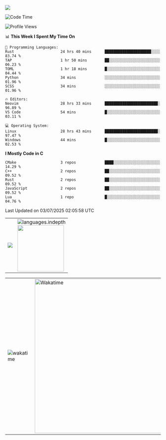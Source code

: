 <picture>
  <source
    srcset="https://github-readme-stats.vercel.app/api/wakatime?username=PongKJ&layout=compact&text_color=1f2328&bg_color=00000000&hide_border=true&hide_title=true"
    media="(prefers-color-scheme: light)"
  />
  <source
    srcset="https://github-readme-stats.vercel.app/api/wakatime?username=PongKJ&layout=compact&text_color=f0f6fc&bg_color=00000000&hide_border=true&hide_title=true"
    media="(prefers-color-scheme: dark)"
  />

  <img src="https://github-readme-stats.vercel.app/api/wakatime?username=PongKJ&layout=compact&text_color=f0f6fc&bg_color=00000000&hide_border=true&hide_title=true" />
</picture>
</td></tr>

<!--START_SECTION:waka-->
![Code Time](http://img.shields.io/badge/Code%20Time-433%20hrs%2020%20mins-blue)

![Profile Views](http://img.shields.io/badge/Profile%20Views-1-blue)

📊 **This Week I Spent My Time On** 

```text
💬 Programming Languages: 
Rust                     24 hrs 40 mins      █████████████████████░░░░   83.74 % 
TAP                      1 hr 50 mins        ██░░░░░░░░░░░░░░░░░░░░░░░   06.23 % 
TOML                     1 hr 18 mins        █░░░░░░░░░░░░░░░░░░░░░░░░   04.44 % 
Python                   34 mins             ░░░░░░░░░░░░░░░░░░░░░░░░░   01.96 % 
SCSS                     34 mins             ░░░░░░░░░░░░░░░░░░░░░░░░░   01.96 % 

🔥 Editors: 
Neovim                   28 hrs 33 mins      ████████████████████████░   96.89 % 
VS Code                  54 mins             █░░░░░░░░░░░░░░░░░░░░░░░░   03.11 % 

💻 Operating System: 
Linux                    28 hrs 43 mins      ████████████████████████░   97.47 % 
Windows                  44 mins             █░░░░░░░░░░░░░░░░░░░░░░░░   02.53 % 
```

**I Mostly Code in C** 

```text
CMake                    3 repos             ████░░░░░░░░░░░░░░░░░░░░░   14.29 % 
C++                      2 repos             ██░░░░░░░░░░░░░░░░░░░░░░░   09.52 % 
Rust                     2 repos             ██░░░░░░░░░░░░░░░░░░░░░░░   09.52 % 
JavaScript               2 repos             ██░░░░░░░░░░░░░░░░░░░░░░░   09.52 % 
Lua                      1 repo              █░░░░░░░░░░░░░░░░░░░░░░░░   04.76 % 
```




 Last Updated on 03/07/2025 02:05:58 UTC
<!--END_SECTION:waka-->

<table>
  <tr>
    <!-- metrics 基础资料 -->
    <td align="center">
      <img src="https://cdn.jsdelivr.net/gh/PongKJ/PongKJ/github-metrics/base.svg"/>
    </td>
    <!-- GitHub 数据统计 -->
    <td>
      <img src="https://cdn.jsdelivr.net/gh/PongKJ/PongKJ/github-metrics/languages.indepth.svg" alt="languages.indepth" />
      <br>
      <img height="150px" src="https://github-readme-stats-git-masterrstaa-rickstaa.vercel.app/api?username=PongKJ&hide_border=true&show_icons=true&include_all_commits=true&line_height=21&text_color=000&icon_color=000&theme=graywhite" />
    </td>
  </tr>
</table>

<!-- GitHub metrics 信息指标 -->
<div align="center">
  
<table>
    <td><img src="https://cdn.jsdelivr.net/gh/PongKJ/PongKJ/github-metrics/wakatime.svg" alt="wakatime" /></td>
    <td><img src="https://wakatime.com/share/@PongKJ/fb6b71c6-d171-495f-a7b4-eae1c915ea3c.svg" width="500" alt="Wakatime"/></td>
</table>
  
</div>
